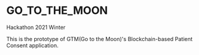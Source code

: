  # GO_TO_THE_MOON


Hackathon 2021 Winter

This is the prototype of GTM(Go to the Moon)'s Blockchain-based Patient Consent application.

